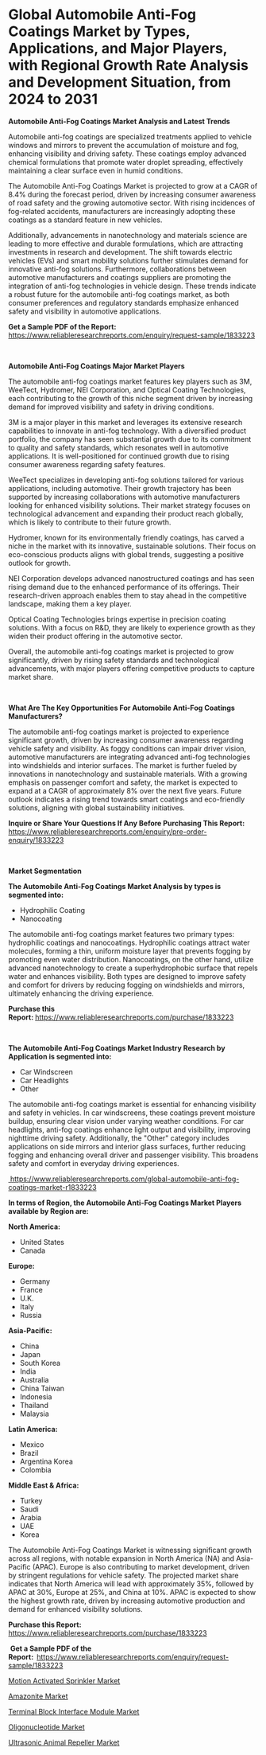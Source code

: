 <p><h1>Global Automobile Anti-Fog Coatings Market by Types, Applications, and Major Players, with Regional Growth Rate Analysis and Development Situation, from 2024 to 2031</h1></p><p><strong>Automobile Anti-Fog Coatings Market Analysis and Latest Trends</strong></p>
<p><p>Automobile anti-fog coatings are specialized treatments applied to vehicle windows and mirrors to prevent the accumulation of moisture and fog, enhancing visibility and driving safety. These coatings employ advanced chemical formulations that promote water droplet spreading, effectively maintaining a clear surface even in humid conditions. </p><p>The Automobile Anti-Fog Coatings Market is projected to grow at a CAGR of 8.4% during the forecast period, driven by increasing consumer awareness of road safety and the growing automotive sector. With rising incidences of fog-related accidents, manufacturers are increasingly adopting these coatings as a standard feature in new vehicles. </p><p>Additionally, advancements in nanotechnology and materials science are leading to more effective and durable formulations, which are attracting investments in research and development. The shift towards electric vehicles (EVs) and smart mobility solutions further stimulates demand for innovative anti-fog solutions. Furthermore, collaborations between automotive manufacturers and coatings suppliers are promoting the integration of anti-fog technologies in vehicle design. These trends indicate a robust future for the automobile anti-fog coatings market, as both consumer preferences and regulatory standards emphasize enhanced safety and visibility in automotive applications.</p></p>
<p><strong>Get a Sample PDF of the Report:&nbsp;</strong> <a href="https://www.reliableresearchreports.com/enquiry/request-sample/1833223?utm_campaign=40&utm_medium=2&utm_source=Github&utm_content=ia&utm_term=17102024&utm_id=automobile-anti-fog-coatings">https://www.reliableresearchreports.com/enquiry/request-sample/1833223</a></p>
<p>&nbsp;</p>
<p><strong>Automobile Anti-Fog Coatings Major Market Players</strong></p>
<p><p>The automobile anti-fog coatings market features key players such as 3M, WeeTect, Hydromer, NEI Corporation, and Optical Coating Technologies, each contributing to the growth of this niche segment driven by increasing demand for improved visibility and safety in driving conditions.</p><p>3M is a major player in this market and leverages its extensive research capabilities to innovate in anti-fog technology. With a diversified product portfolio, the company has seen substantial growth due to its commitment to quality and safety standards, which resonates well in automotive applications. It is well-positioned for continued growth due to rising consumer awareness regarding safety features.</p><p>WeeTect specializes in developing anti-fog solutions tailored for various applications, including automotive. Their growth trajectory has been supported by increasing collaborations with automotive manufacturers looking for enhanced visibility solutions. Their market strategy focuses on technological advancement and expanding their product reach globally, which is likely to contribute to their future growth.</p><p>Hydromer, known for its environmentally friendly coatings, has carved a niche in the market with its innovative, sustainable solutions. Their focus on eco-conscious products aligns with global trends, suggesting a positive outlook for growth. </p><p>NEI Corporation develops advanced nanostructured coatings and has seen rising demand due to the enhanced performance of its offerings. Their research-driven approach enables them to stay ahead in the competitive landscape, making them a key player.</p><p>Optical Coating Technologies brings expertise in precision coating solutions. With a focus on R&D, they are likely to experience growth as they widen their product offering in the automotive sector.</p><p>Overall, the automobile anti-fog coatings market is projected to grow significantly, driven by rising safety standards and technological advancements, with major players offering competitive products to capture market share.</p></p>
<p>&nbsp;</p>
<p><strong>What Are The Key Opportunities For Automobile Anti-Fog Coatings Manufacturers?</strong></p>
<p><p>The automobile anti-fog coatings market is projected to experience significant growth, driven by increasing consumer awareness regarding vehicle safety and visibility. As foggy conditions can impair driver vision, automotive manufacturers are integrating advanced anti-fog technologies into windshields and interior surfaces. The market is further fueled by innovations in nanotechnology and sustainable materials. With a growing emphasis on passenger comfort and safety, the market is expected to expand at a CAGR of approximately 8% over the next five years. Future outlook indicates a rising trend towards smart coatings and eco-friendly solutions, aligning with global sustainability initiatives.</p></p>
<p><strong>Inquire or Share Your Questions If Any Before Purchasing This Report:</strong> <a href="https://www.reliableresearchreports.com/enquiry/pre-order-enquiry/1833223?utm_campaign=40&utm_medium=2&utm_source=Github&utm_content=ia&utm_term=17102024&utm_id=automobile-anti-fog-coatings">https://www.reliableresearchreports.com/enquiry/pre-order-enquiry/1833223</a></p>
<p>&nbsp;</p>
<p><strong>Market Segmentation</strong></p>
<p><strong>The Automobile Anti-Fog Coatings Market Analysis by types is segmented into:</strong></p>
<p><ul><li>Hydrophilic Coating</li><li>Nanocoating</li></ul></p>
<p><p>The automobile anti-fog coatings market features two primary types: hydrophilic coatings and nanocoatings. Hydrophilic coatings attract water molecules, forming a thin, uniform moisture layer that prevents fogging by promoting even water distribution. Nanocoatings, on the other hand, utilize advanced nanotechnology to create a superhydrophobic surface that repels water and enhances visibility. Both types are designed to improve safety and comfort for drivers by reducing fogging on windshields and mirrors, ultimately enhancing the driving experience.</p></p>
<p><strong>Purchase this Report:&nbsp;</strong><a href="https://www.reliableresearchreports.com/purchase/1833223?utm_campaign=40&utm_medium=2&utm_source=Github&utm_content=ia&utm_term=17102024&utm_id=automobile-anti-fog-coatings">https://www.reliableresearchreports.com/purchase/1833223</a></p>
<p>&nbsp;</p>
<p><strong>The Automobile Anti-Fog Coatings Market Industry Research by Application is segmented into:</strong></p>
<p><ul><li>Car Windscreen</li><li>Car Headlights</li><li>Other</li></ul></p>
<p><p>The automobile anti-fog coatings market is essential for enhancing visibility and safety in vehicles. In car windscreens, these coatings prevent moisture buildup, ensuring clear vision under varying weather conditions. For car headlights, anti-fog coatings enhance light output and visibility, improving nighttime driving safety. Additionally, the "Other" category includes applications on side mirrors and interior glass surfaces, further reducing fogging and enhancing overall driver and passenger visibility. This broadens safety and comfort in everyday driving experiences.</p></p>
<p><a href="https://www.reliableresearchreports.com/global-automobile-anti-fog-coatings-market-r1833223?utm_campaign=40&utm_medium=2&utm_source=Github&utm_content=ia&utm_term=17102024&utm_id=automobile-anti-fog-coatings">&nbsp;https://www.reliableresearchreports.com/global-automobile-anti-fog-coatings-market-r1833223</a></p>
<p><strong>In terms of Region, the Automobile Anti-Fog Coatings Market Players available by Region are:</strong></p>
<p>
    <p> <strong> North America: </strong>
        <ul>
            <li>United States</li>
            <li>Canada</li>
        </ul>
        </p> 
    <p> <strong> Europe: </strong>
        <ul>
            <li>Germany</li>
            <li>France</li>
            <li>U.K.</li>
            <li>Italy</li>
            <li>Russia</li>
        </ul>
        </p> 
    <p> <strong> Asia-Pacific: </strong>
        <ul>
            <li>China</li>
            <li>Japan</li>
            <li>South Korea</li>
            <li>India</li>
            <li>Australia</li>
            <li>China Taiwan</li>
            <li>Indonesia</li>
            <li>Thailand</li>
            <li>Malaysia</li>
        </ul>
        </p> 
    <p> <strong> Latin America: </strong>
        <ul>
            <li>Mexico</li>
            <li>Brazil</li>
            <li>Argentina Korea</li>
            <li>Colombia</li>
        </ul>
        </p> 
    <p> <strong> Middle East & Africa: </strong>
        <ul>
            <li>Turkey</li>
            <li>Saudi</li>
            <li>Arabia</li>
            <li>UAE</li>
            <li>Korea</li>
        </ul>
    </p>
    </p>
<p><p>The Automobile Anti-Fog Coatings Market is witnessing significant growth across all regions, with notable expansion in North America (NA) and Asia-Pacific (APAC). Europe is also contributing to market development, driven by stringent regulations for vehicle safety. The projected market share indicates that North America will lead with approximately 35%, followed by APAC at 30%, Europe at 25%, and China at 10%. APAC is expected to show the highest growth rate, driven by increasing automotive production and demand for enhanced visibility solutions.</p></p>
<p><strong>Purchase this Report: </strong><a href="https://www.reliableresearchreports.com/purchase/1833223?utm_campaign=40&utm_medium=2&utm_source=Github&utm_content=ia&utm_term=17102024&utm_id=automobile-anti-fog-coatings">https://www.reliableresearchreports.com/purchase/1833223</a></p>
<p>&nbsp;<strong>Get a Sample PDF of the Report:&nbsp;&nbsp;</strong><a href="https://www.reliableresearchreports.com/enquiry/request-sample/1833223?utm_campaign=40&utm_medium=2&utm_source=Github&utm_content=ia&utm_term=17102024&utm_id=automobile-anti-fog-coatings">https://www.reliableresearchreports.com/enquiry/request-sample/1833223</a></p>
<p><strong></strong></p>
<p><p><a href="https://issuu.com/reportprime-2/docs/motion-activated-sprinkler-market-s_e6b80383b95596?utm_campaign=40&utm_medium=2&utm_source=Github&utm_content=ia&utm_term=17102024&utm_id=automobile-anti-fog-coatings">Motion Activated Sprinkler Market</a></p><p><a href="https://www.linkedin.com/pulse/investment-opportunities-amazonite-sector-risk-analysis-dstie?utm_campaign=40&utm_medium=2&utm_source=Github&utm_content=ia&utm_term=17102024&utm_id=automobile-anti-fog-coatings">Amazonite Market</a></p><p><a href="https://github.com/michaelhall412/Market-Research-Report-List-1/blob/main/terminal-block-interface-module-market.md?utm_campaign=40&utm_medium=2&utm_source=Github&utm_content=ia&utm_term=17102024&utm_id=automobile-anti-fog-coatings">Terminal Block Interface Module Market</a></p><p><a href="https://www.linkedin.com/pulse/oligonucleotide-market-investigation-industry-evolution-forecast-rhgee?utm_campaign=40&utm_medium=2&utm_source=Github&utm_content=ia&utm_term=17102024&utm_id=automobile-anti-fog-coatings">Oligonucleotide Market</a></p><p><a href="https://issuu.com/reportprime-2/docs/ultrasonic-animal-repeller-market-s_a1df80346f56a0?utm_campaign=40&utm_medium=2&utm_source=Github&utm_content=ia&utm_term=17102024&utm_id=automobile-anti-fog-coatings">Ultrasonic Animal Repeller Market</a></p></p>
